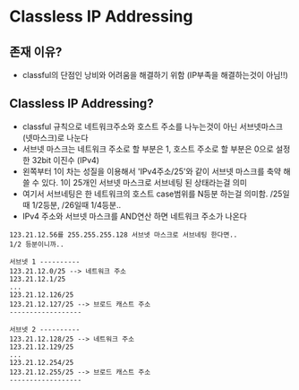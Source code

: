 # Classless IP Addressing

## 존재 이유?
- classful의 단점인 낭비와 어려움을 해결하기 위함 (IP부족을 해결하는것이 아님!!)

## Classless IP Addressing?
- classful 규칙으로 네트워크주소와 호스트 주소를 나누는것이 아닌 서브넷마스크(넷마스크)로 나눈다
- 서브넷 마스크는 네트워크 주소로 할 부분은 1, 호스트 주소로 할 부분은 0으로 설정한 32bit 이진수 (IPv4)
- 왼쪽부터 1이 차는 성질을 이용해서 'IPv4주소/25'와 같이 서브넷 마스크를 축약 해 쓸 수 있다. 1이 25개인 서브넷 마스크로 서브네팅 된 상태라는걸 의미
- 여기서 서브네팅은 한 네트워크의 호스트 case범위를 N등분 하는걸 의미함. /25일때 1/2등분, /26일때 1/4등분..
- IPv4 주소와 서브넷 마스크를 AND연산 하면 네트워크 주소가 나온다
```
123.21.12.56를 255.255.255.128 서브넷 마스크로 서브네팅 한다면.. 
1/2 등분이니까..

서브넷 1 ----------
123.21.12.0/25 --> 네트워크 주소
123.21.12.1/25
...
123.21.12.126/25
123.21.12.127/25 --> 브로드 캐스트 주소
------------------

서브넷 2 ----------
123.21.12.128/25 --> 네트워크 주소
123.21.12.129/25
...
123.21.12.254/25
123.21.12.255/25 --> 브로드 캐스트 주소
------------------

```

















